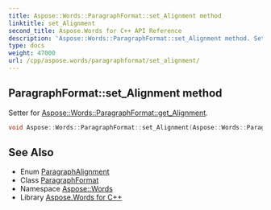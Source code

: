 ```yaml
---
title: Aspose::Words::ParagraphFormat::set_Alignment method
linktitle: set_Alignment
second_title: Aspose.Words for C++ API Reference
description: 'Aspose::Words::ParagraphFormat::set_Alignment method. Setter for Aspose::Words::ParagraphFormat::get_Alignment in C++.'
type: docs
weight: 47000
url: /cpp/aspose.words/paragraphformat/set_alignment/
---
```

## ParagraphFormat::set_Alignment method


Setter for [Aspose::Words::ParagraphFormat::get_Alignment](../get_alignment/).

```cpp
void Aspose::Words::ParagraphFormat::set_Alignment(Aspose::Words::ParagraphAlignment value)
```

## See Also

* Enum [ParagraphAlignment](../../paragraphalignment/)
* Class [ParagraphFormat](../)
* Namespace [Aspose::Words](../../)
* Library [Aspose.Words for C++](../../../)

